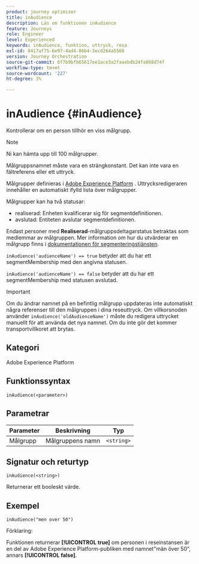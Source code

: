 ```yaml
---
product: journey optimizer
title: inAudience
description: Läs om funktionen inAudience
feature: Journeys
role: Engineer
level: Experienced
keywords: inAudience, funktion, uttryck, resa
exl-id: 8417af75-6e97-4ad4-86b4-3ecd264a5560
version: Journey Orchestration
source-git-commit: 6f7b9bfb65617ee1ace3a2faaebdb24fa068d74f
workflow-type: tm+mt
source-wordcount: '227'
ht-degree: 3%

---
```


# inAudience {#inAudience}

Kontrollerar om en person tillhör en viss målgrupp.

>[!NOTE]
>
>Ni kan hämta upp till 100 målgrupper.

Målgruppsnamnet måste vara en strängkonstant. Det kan inte vara en fältreferens eller ett uttryck.

Målgrupper definieras i [Adobe Experience Platform](https://platform.adobe.com/audience/overview) . Uttrycksredigeraren innehåller en automatiskt ifylld lista över målgrupper.

Målgrupper kan ha två statusar:

* realiserad: Enheten kvalificerar sig för segmentdefinitionen.
* avslutad: Entiteten avslutar segmentdefinitionen.

Endast personer med **Realiserad**-målgruppsdeltagarstatus betraktas som medlemmar av målgruppen. Mer information om hur du utvärderar en målgrupp finns i [dokumentationen för segmenteringstjänsten](https://experienceleague.adobe.com/docs/experience-platform/segmentation/tutorials/evaluate-a-segment.html?lang=sv-SE#interpret-segment-results).

`inAudience('audienceName') == true` betyder att du har ett segmentMembership med den angivna statusen.

`inAudience('audienceName') == false` betyder att du har ett segmentMembership med statusen avslutad.


>[!IMPORTANT]
>
>Om du ändrar namnet på en befintlig målgrupp uppdateras inte automatiskt några referenser till den målgruppen i dina reseuttryck. Om villkorsnoden använder `inAudience('oldAudienceName')` måste du redigera uttrycket manuellt för att använda det nya namnet. Om du inte gör det kommer transportvillkoret att brytas.

## Kategori

Adobe Experience Platform

## Funktionssyntax

`inAudience(<parameter>)`

## Parametrar

| Parameter | Beskrivning | Typ |
|--- |--- |--- |
| Målgrupp | Målgruppens namn | `<string>` |

## Signatur och returtyp

`inAudience(<string>)`

Returnerar ett booleskt värde.

## Exempel

`inAudience("men over 50")`

Förklaring:

Funktionen returnerar **[!UICONTROL true]** om personen i reseinstansen är en del av Adobe Experience Platform-publiken med namnet&quot;män över 50&quot;, annars **[!UICONTROL false]**.


